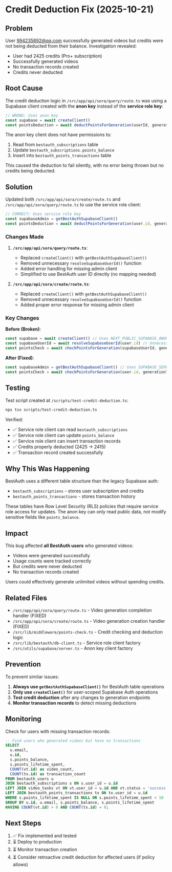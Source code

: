 # Credit Deduction Fix (2025-10-21)

## Problem

User 994235892@qq.com successfully generated videos but credits were not being deducted from their balance. Investigation revealed:

- User had 2425 credits (Pro+ subscription)
- Successfully generated videos
- No transaction records created
- Credits never deducted

## Root Cause

The credit deduction logic in `/src/app/api/sora/query/route.ts` was using a Supabase client created with the **anon key** instead of the **service role key**:

```typescript
// WRONG: Uses anon key
const supabase = await createClient()
const pointsDeduction = await deductPointsForGeneration(userId, generationType, supabase, ...)
```

The anon key client does not have permissions to:
1. Read from `bestauth_subscriptions` table
2. Update `bestauth_subscriptions.points_balance`
3. Insert into `bestauth_points_transactions` table

This caused the deduction to fail silently, with no error being thrown but no credits being deducted.

## Solution

Updated both `/src/app/api/sora/create/route.ts` and `/src/app/api/sora/query/route.ts` to use the service role client:

```typescript
// CORRECT: Uses service role key
const supabaseAdmin = getBestAuthSupabaseClient()
const pointsDeduction = await deductPointsForGeneration(user.id, generationType, supabaseAdmin, ...)
```

### Changes Made

1. **`/src/app/api/sora/query/route.ts`**:
   - Replaced `createClient()` with `getBestAuthSupabaseClient()`
   - Removed unnecessary `resolveSupabaseUserId()` function
   - Added error handling for missing admin client
   - Simplified to use BestAuth user ID directly (no mapping needed)

2. **`/src/app/api/sora/create/route.ts`**:
   - Replaced `createClient()` with `getBestAuthSupabaseClient()`
   - Removed unnecessary `resolveSupabaseUserId()` function
   - Added proper error response for missing admin client

### Key Changes

**Before (Broken)**:
```typescript
const supabase = await createClient() // Uses NEXT_PUBLIC_SUPABASE_ANON_KEY
const supabaseUserId = await resolveSupabaseUserId(user.id) // Unnecessary complexity
const pointsCheck = await checkPointsForGeneration(supabaseUserId, generationType, supabase)
```

**After (Fixed)**:
```typescript
const supabaseAdmin = getBestAuthSupabaseClient() // Uses SUPABASE_SERVICE_ROLE_KEY
const pointsCheck = await checkPointsForGeneration(user.id, generationType, supabaseAdmin)
```

## Testing

Test script created at `/scripts/test-credit-deduction.ts`:

```bash
npx tsx scripts/test-credit-deduction.ts
```

Verified:
- ✅ Service role client can read `bestauth_subscriptions`
- ✅ Service role client can update `points_balance` 
- ✅ Service role client can insert transaction records
- ✅ Credits properly deducted (2425 → 2415)
- ✅ Transaction record created successfully

## Why This Was Happening

BestAuth uses a different table structure than the legacy Supabase auth:
- `bestauth_subscriptions` - stores user subscription and credits
- `bestauth_points_transactions` - stores transaction history

These tables have Row Level Security (RLS) policies that require service role access for updates. The anon key can only read public data, not modify sensitive fields like `points_balance`.

## Impact

This bug affected **all BestAuth users** who generated videos:
- Videos were generated successfully
- Usage counts were tracked correctly
- But credits were never deducted
- No transaction records created

Users could effectively generate unlimited videos without spending credits.

## Related Files

- `/src/app/api/sora/query/route.ts` - Video generation completion handler (FIXED)
- `/src/app/api/sora/create/route.ts` - Video generation creation handler (FIXED)
- `/src/lib/middleware/points-check.ts` - Credit checking and deduction logic
- `/src/lib/bestauth/db-client.ts` - Service role client factory
- `/src/utils/supabase/server.ts` - Anon key client factory

## Prevention

To prevent similar issues:

1. **Always use `getBestAuthSupabaseClient()`** for BestAuth table operations
2. **Only use `createClient()`** for user-scoped Supabase Auth operations
3. **Test credit deduction** after any changes to generation endpoints
4. **Monitor transaction records** to detect missing deductions

## Monitoring

Check for users with missing transaction records:

```sql
-- Find users who generated videos but have no transactions
SELECT 
  u.email,
  u.id,
  s.points_balance,
  s.points_lifetime_spent,
  COUNT(vt.id) as video_count,
  COUNT(tx.id) as transaction_count
FROM bestauth_users u
JOIN bestauth_subscriptions s ON s.user_id = u.id
LEFT JOIN video_tasks vt ON vt.user_id = u.id AND vt.status = 'success'
LEFT JOIN bestauth_points_transactions tx ON tx.user_id = u.id
WHERE s.points_lifetime_spent IS NULL OR s.points_lifetime_spent < 10
GROUP BY u.id, u.email, s.points_balance, s.points_lifetime_spent
HAVING COUNT(vt.id) > 0 AND COUNT(tx.id) = 0;
```

## Next Steps

1. ✅ Fix implemented and tested
2. ⏳ Deploy to production
3. ⏳ Monitor transaction creation
4. ⏳ Consider retroactive credit deduction for affected users (if policy allows)
